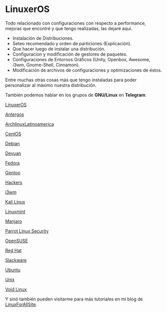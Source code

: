 # LinuxerOS

Todo relacionado con configuraciones con respecto a performance, mejoras que encontré y que tengo realizadas, las dejaré aquí.

- Instalación de Distribuciones.
- Seteo recomendado y orden de particiones (Explicación).
- Que hacer luego de instalar una distribución.
- Configuracion y modificación de gestores de paquetes.
- Configuraciones de Entornos Gráficos (Unity, Openbox, Awesome, i3wm, Gnome-Shell, Cinnamon).
- Modificación de archivos de configuraciones y optimizaciones de éstos.


Entre muchas otras cosas más que tengo instaladas para poder personalizar al máximo nuestra distribución.

También podemos hablar en los grupos de **GNU/Linux** en **Telegram**:

[LinuxerOS](https://t.me/LinuxerOS_es)

[Antergos](https://t.me/antergos_es)

[ArchlinuxLatinoamerica](https://t.me/ArchlinuxlatinoAmerica)

[CentOS](https://t.me/centos_es)

[Debian](https://t.me/DebianLatinoamerica)

[Devuan](https://t.me/devuan_es)

[Fedora](https://t.me/fedora_es)

[Gentoo](https://t.me/gentoo_es)

[Hackers](https://t.me/hackers_es)

[i3wm](https://t.me/i3wm_es)

[Kali Linux](https://t.me/kalilinux_es)

[Linuxmint](https://t.me/linuxmint_es)

[Manjaro](https://t.me/manjaro_es)

[Parrot Linux Security](https://t.me/parrotsec_Es)

[OpenSUSE](https://t.me/opensuselinux)

[Red Hat](https://t.me/redhat_es)

[Slackware](https://t.me/slackware_es)

[Ubuntu](https://t.me/ubuntu_es)

[Unix](https://t.ne/unix_es)

[Void Linux](https://t.me/voidlinux_es)

Y sinó también pueden visitarme para más tutoriales en mi blog de [LinuxForAllSite](https://linuxforallsite.wordpress.com/).
